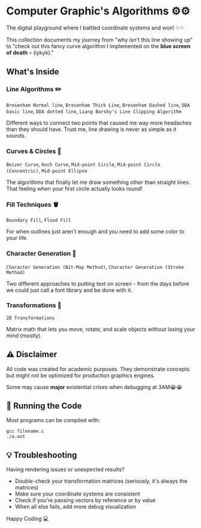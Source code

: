 #  Computer Graphic's Algorithms ⚙️⚙️

The digital playground where I battled coordinate systems and won! ✨✨

This collection documents my journey from "why isn't this line showing up" to "check out this fancy curve algorithm I implemented on the **blue screen of death** 💀 (iykyk)."

## What's Inside

### Line Algorithms ✏️
`Bresenham Normal line`, `Bresenham Thick Line`, `Bresenham Dashed line`, `DDA basic line`, `DDA dotted line`, `Liang Barsky's Line Clipping Algorithm`

Different ways to connect two points that caused me way more headaches than they should have. Trust me, line drawing is never as simple as it sounds.

### Curves & Circles 🔄
`Beizer Curve`, `Koch Curve`, `Mid-point Circle`, `Mid-point Circle (Concentric)`, `Mid-point Ellipse`

The algorithms that finally let me draw something other than straight lines. That feeling when your first circle actually looks round!

### Fill Techniques 🪣
`Boundary Fill`, `Flood Fill`

For when outlines just aren't enough and you need to add some color to your life.

### Character Generation 📝
`Character Generation (Bit-Map Method)`, `Character Generation (Stroke Method)`

Two different approaches to putting text on screen - from the days before we could just call a font library and be done with it.

### Transformations 🔄
`2D Transformations`

Matrix math that lets you move, rotate, and scale objects without losing your mind (mostly).

## ⚠️ Disclaimer

All code was created for academic purposes. They demonstrate concepts but might not be optimized for production graphics engines. 

Some may cause **major** existential crises when debugging at 3AM😭😭

## 🚀 Running the Code

Most programs can be compiled with:
```
gcc filename.c
./a.out
```

## 💡 Troubleshooting

Having rendering issues or unexpected results?
- Double-check your transformation matrices (seriously, it's always the matrices)
- Make sure your coordinate systems are consistent
- Check if you're passing vectors by reference or by value
- When all else fails, add more debug visualization

Happy Coding 💻
